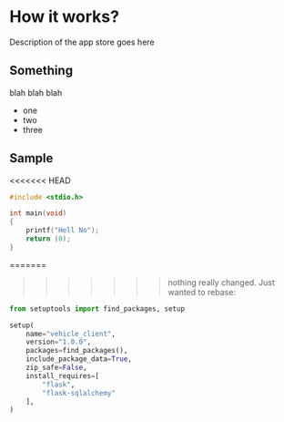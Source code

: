 # How it works?

Description of the app store goes here

## Something

blah blah blah
* one
* two
* three

## Sample

<<<<<<< HEAD
```C
#include <stdio.h>

int main(void)
{
	printf("Hell No");
	return (0);
}
```

=======
>>>>>>> nothing really changed. Just wanted to rebase:
```python
from setuptools import find_packages, setup

setup(
    name="vehicle_client",
    version="1.0.0",
    packages=find_packages(),
    include_package_data=True,
    zip_safe=False,
    install_requires=[
        "flask",
        "flask-sqlalchemy"
    ],
)
```
